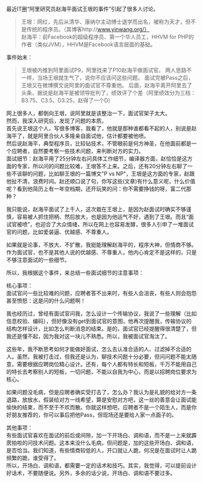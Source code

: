 最近IT圈“阿里研究员赵海平面试王垠的事件”引起了很多人讨论。    
> 王垠：网红，先后从清华、康纳尔主动博士退学而出名，被称为天才，但不是传统的程序员。（其博客http://www.yinwang.org/）    
> 赵海平：前Facebook的超级程序员、第一个华人员工，HHVM for PHP的作者（类似JVM），HHVM是Facebook语言层面的基础。   

事件始末：    
> 王垠被内推到阿里面试P9，阿里找来了P10赵海平做面试官。 
> 两人思路不一样，当场王垠就生气了，说你不应该问这些问题。
> 面试完被Pass之后，王垠又在微博撰文说阿里的面试官不尊重他。
> 后面，赵海平离开阿里去了头条，据说是赵海平是被领导批判了，绩效评了个差（阿里绩效分为三档：B3.75、C3.5、D3.25，赵得了一个D）

网上很多人，都倒向王垠，说阿里就是该整治一下，面试官架子太大。    
然而，我深入研究后，发现了问题的本质。    
首先说王垠这个人，写很多博客，我看了，他就是那种谁都看不起的人，别说是赵海平了，就是阿里合伙人多隆亲自面试他，估计都要被他喷。    
然后说赵海平，典型程序员，比较钻技术，不管眼前是何方神圣，在他面前都是一个应聘者，自然要考察一些技术问题，来判断对方的实力。    
面试细节：赵海平用了25分钟左右问具体工作细节，编译器方面，赵恰恰是这方面的专家，所以问的问题比较难，王垠答不上来。之后，还有20分钟左右聊了一些不该聊的问题，比如聊王垠的一篇博文"P vs NP"，王垠是这方面的专家，赵跟他扯不清，浪费时间。赵还顺口说了句，你写这些(文章)有什么意义呢，什么价值呢？看到他简历上有一年空档期，还开玩笑的问：你不需要挣钱的呀，富二代那种？    

我只能说，赵海平面试了上千人，这次栽在王垠上，是因为赵面试时确实不够谨慎，容易被人抓住把柄、然后放大，也是因为他运气不好，遇到了王垠。而且“面试官被喷”，也迎合了大众情绪，所以在网上也容易发酵，很多人引申了一堆面试官的问题，比如爱装逼、优越感、不尊重人。    

如果就是论事，不放大、不扩散，我挺能理解赵海平的，程序大神，但情商不够。作为面试官，也不是其他人说的优越感、不尊重人，他内心肯定不是这样的，只是不够注意面试的一些细节。    

所以，我根据这个事件，来总结一些面试细节的注意事项：    

核心事项：      
面试官问一些比较难的问题，应聘者答不出来时，有些人会沮丧，有些人则会抱怨甚至愤怒：这是问的什么问题啊！    

我也经历过，曾经有面试官问我，怎么设计一个传输协议，我说了一些理解（比如信息校验、编码），但好像没有get到面试官的意图，他再次提醒我，传输协议的结构怎样设计，比如怎么判断消息的结束。是的，面试官已经提醒得很清楚了，但我还是懂不起，因为我对这一块儿不熟悉。所以，我被面试官淘汰了。    

这些年，我不断思考如何才能做好面试，怎么去认准合适的人、过滤掉不合适的人。虽然，我被打击过，但我还是认为，聊技术问题十分必要，但问问题不能太随意，需要根据应聘岗位精心设计。还有，每个人都有特长和短板，千万不能用自己的特长去考察别人的短板，一切问题，不能以自我为中心，而是以招聘岗位要求为核心。     

如果问题没毛病，但是应聘者确实受打击了，怎么办？我认为是礼貌的给对方一条退路，放放水，假装给对方一线希望，算是安慰对方吧，这一丝的善意会让面试能愉快的结束，而不至于不欢而散。你就这样想吧，应聘者不是一个陌生人，而是你好朋友推荐的，你可以事后把他Pass，但现场还是要给人家一点面子的。     

其他事项：    
有些面试官喜欢在面试的前后或间隙，加一下开场白、调和语，而不是一上来就霹雳拍啦的问技术问题。这本来没什么毛病，但问题是，加的这些开场白、调和语，是否恰当。我们知道，有些情商较低的人，开口就让人跪，何况是在面试时让人跪频繁的跪，谁受得了。    
所以，开场白、调和语，都需要一定的话术和技巧。其实，我觉得，可以提前设计好话术，不要随便说。另外，多余的话少说，开场白、调和语不要过多。

